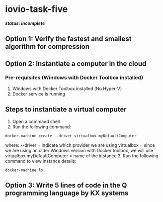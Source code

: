# iovio-task-five
##### status: *incomplete*

## Option 1: Verify the fastest and smallest algorithm for compression

## Option 2: Instantiate a computer in the cloud
### Pre-requisites (Windows with Docker Toolbox installed)
1. Windows with Docker Toolbox installed (No Hyper-V)
2. Docker service is running
## Steps to instantiate a virtual computer
1. Open a command shell
2. Run the following command: 
```
docker-machine create --driver virtualbox myDefaultComputer
```
where: 
--driver = indicate which provider we are using
virtualbox = since we are using an older Windows version with Docker toolbox, we will use virtualbox
myDefaultComputer = name of the instance
3. Run the following command to view instance details:
```
docker-machine ls
```

## Option 3: Write 5 lines of code in the Q programming language by KX systems
